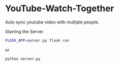 # YouTube-Watch-Together
Auto sync youtube video with multiple people.

Starting the Server
```bash
FLASK_APP=server.py flask run
```
or
```bash
python server.py
```

